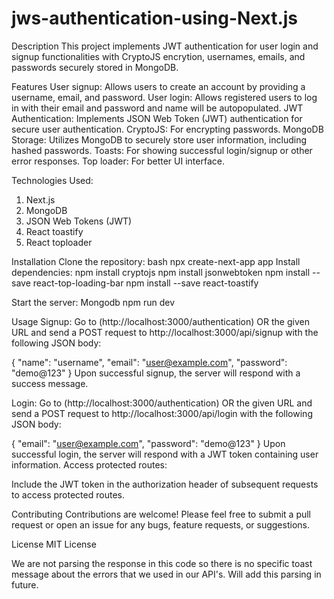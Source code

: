 # jws-authentication-using-Next.js

Description
This project implements JWT authentication for user login and signup functionalities with CryptoJS encrytion, usernames, emails, and passwords securely stored in MongoDB.

Features
User signup: Allows users to create an account by providing a username, email, and password.
User login: Allows registered users to log in with their email and password and name will be autopopulated.
JWT Authentication: Implements JSON Web Token (JWT) authentication for secure user authentication.
CryptoJS: For encrypting passwords.
MongoDB Storage: Utilizes MongoDB to securely store user information, including hashed passwords.
Toasts: For showing successful login/signup or other error responses.
Top loader: For better UI interface.

Technologies Used:
1. Next.js
2. MongoDB
3. JSON Web Tokens (JWT)
4. React toastify
5. React toploader

Installation
Clone the repository:
bash
npx create-next-app app
Install dependencies:
npm install cryptojs
npm install jsonwebtoken
npm install --save react-top-loading-bar
npm install --save react-toastify

Start the server:
Mongodb
npm run dev

Usage
Signup:
Go to (http://localhost:3000/authentication) OR the given URL and send a POST request to http://localhost:3000/api/signup with the following JSON body:

{
  "name": "username",
  "email": "user@example.com",
  "password": "demo@123"
}
Upon successful signup, the server will respond with a success message.

Login:
Go to (http://localhost:3000/authentication) OR the given URL and send a POST request to http://localhost:3000/api/login with the following JSON body:

{
  "email": "user@example.com",
  "password": "demo@123"
}
Upon successful login, the server will respond with a JWT token containing user information.
Access protected routes:

Include the JWT token in the authorization header of subsequent requests to access protected routes.

Contributing
Contributions are welcome! Please feel free to submit a pull request or open an issue for any bugs, feature requests, or suggestions.

License
MIT License

We are not parsing the response in this code so there is no specific toast message about the errors that we used in our API's. Will add this parsing in future.
